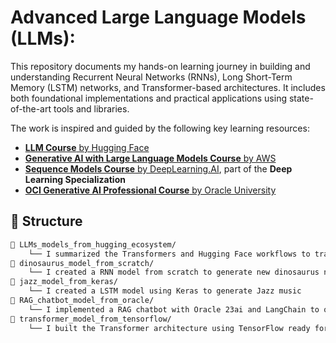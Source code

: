 # Advanced Large Language Models (LLMs):

This repository documents my hands-on learning journey in building and understanding Recurrent Neural Networks (RNNs), Long Short-Term Memory (LSTM) networks, and Transformer-based architectures. It includes both foundational implementations and practical applications using state-of-the-art tools and libraries.

The work is inspired and guided by the following key learning resources:

- [**LLM Course** by Hugging Face](https://huggingface.co/learn/llm-course/)
- [**Generative AI with Large Language Models Course** by AWS](https://www.coursera.org/learn/generative-ai-with-llms)
- [**Sequence Models Course** by DeepLearning.AI](https://www.coursera.org/learn/nlp-sequence-models), part of the **Deep Learning Specialization**
- [**OCI Generative AI Professional Course** by Oracle University](https://learn.oracle.com/ols/learning-path/become-an-oci-generative-ai-professional-2025/118071/147863)

## 📁 Structure

```bash
📂 LLMs_models_from_hugging_ecosystem/
    └── I summarized the Transformers and Hugging Face workflows to train, fine-tune, and manage LLMs
📂 dinosaurus_model_from_scratch/
    └── I created a RNN model from scratch to generate new dinosaurus names
📂 jazz_model_from_keras/
    └── I created a LSTM model using Keras to generate Jazz music
📂 RAG_chatbot_model_from_oracle/
    └── I implemented a RAG chatbot with Oracle 23ai and LangChain to query a PDF
📂 transformer_model_from_tensorflow/
    └── I built the Transformer architecture using TensorFlow ready for training

